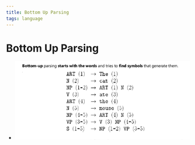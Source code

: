 ```yaml
---
title: Bottom Up Parsing
tags: language
---
```


# Bottom Up Parsing
- ![im](assets/Pasted%20Image%2020220506183325.png)




























































































